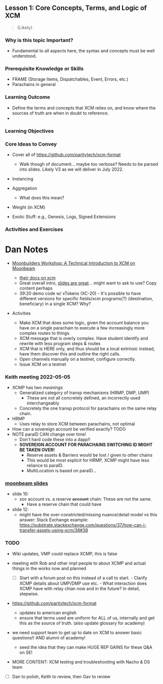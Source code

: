 ## Lesson 1: Core Concepts, Terms, and Logic of XCM

> {Likely}

### Why is this topic Important?

- Fundamental to all aspects here, the syntax and concepts must be well understood.

### Prerequisite Knowledge or Skills

- FRAME (Storage Items, Dispatchables, Event, Errors, etc.)
- Parachains in general

### Learning Outcome

- Define the terms and concepts that XCM relies on, and know where the sources of truth are when in doubt to reference.
-

### Learning Objectives

### Core Ideas to Convey

- Cover all of https://github.com/paritytech/xcm-format

  - Walk though of document... maybe too verbose?
    Needs to be parsed into slides.
    Likely V3 as we will deliver in July 2022.

- Instancing
- Aggregation
  - What does this mean?
- Weight (in XCM)
- Exotic Stuff: e.g., Genesis, Logs, Signed Extensions

### Activities and Exercises

# Dan Notes

- [Moonbuilders Workshop: A Technical Introduction to XCM on Moonbeam](https://www.youtube.com/watch?v=5HD5rFBqvQ4)

  - [their docs on xcm](https://docs.moonbeam.network/builders/xcm/overview/)
  - Great overall intro, [slides are great](https://docs.google.com/presentation/d/1dKZiP1LUltfjJ4cHiB1XtJAGla3sngXSc7sFj84zRKk/)...
    might want to ask to use?
    Copy content perhaps
  - 39:20 demo code w/ xTokens (XC-20) - It's possible to have different versions for specific fields/xcm programs{?} (destination, beneficiary) in a single XCM?
    Why?

- Activities
  - Make XCM that does some logic, given the account balance you have on a single parachain to execute a few increasingly more complex routes to things.
  - XCM message that is overly complex.
    Have student identify and rewrite with less program steps & routes
  - XCM that is HERE only, and thus should be a local extrinsic instead, have them discover this and outline the right calls.
  - Open channels manually on a testnet, configure correctly.
  - Issue XCM on a testnet

### Keith meeting 2022-05-05

- XCMP has two _meanings_
  - Generalized category of transp mechanisms (HRMP, DMP, UMP)
    - These are not all concretely defined, an incorrectly used interchangeably
  - Concretely the one transp protocol for parachains on the same relay chain.
- HRMP
  - Uses relay to store XCM between parachains, not optimal
- How can a sovereign account be verified exactly?
  TODO
- NOTE paraID CAN change over time!
  - Don't hard code these into a dapp!!
  - **SOVEREIGN ACCOUNT FOR PARACHAINS SWITCHING ID MIGHT BE TAKEN OVER!**
    - Reserve assets & Barriers would be lost / given to other chains
    - This would be most explicit for HRMP, XCMP might have less reliance to paraID.
    - MultiLocation is based on paraID...

### [moonbeam slides](https://docs.google.com/presentation/d/1dKZiP1LUltfjJ4cHiB1XtJAGla3sngXSc7sFj84zRKk/edit#slide=id.g112909de4e6_0_92)

- slide 10:
  - sov account vs. a reserve ~~account~~ chain: These are not the same.
    - Have a reserve chain that could have
- slide 12:
  - might have the over-constricted/missing nuance/detail model vs this answer: Stack Exchange example: https://substrate.stackexchange.com/questions/37/how-can-i-transfer-assets-using-xcm/38#38

### TODO

- Wiki updates, VMP could replace XCMP, this is false
- meeting with Rob and other impl people to about XCMP and actual things in the works now and planned
  - [ ] Start with a forum post on this instead of a call to start. - Clarify XCMP details about UMP/DMP use etc. - What interaction does XCMP have with relay chian now and in the future?
        In detail, stepwise.
- https://github.com/paritytech/xcm-format

  - updates to american english
  - ensure that terms used are uniform for ALL of us, internally and get this as the source of truth.
    (also update glossary for academy)

- we need support team to get up to date on XCM to answer basic questions!! AND alumni of academy!

  - seed the idea that they can make HUGE REP GAINS for these Q&A on SE!

- MORE CONTENT: XCM testing and troubleshooting with Nacho & DS team

- [ ] Dan to polish, Keith to review, then Gav to review
